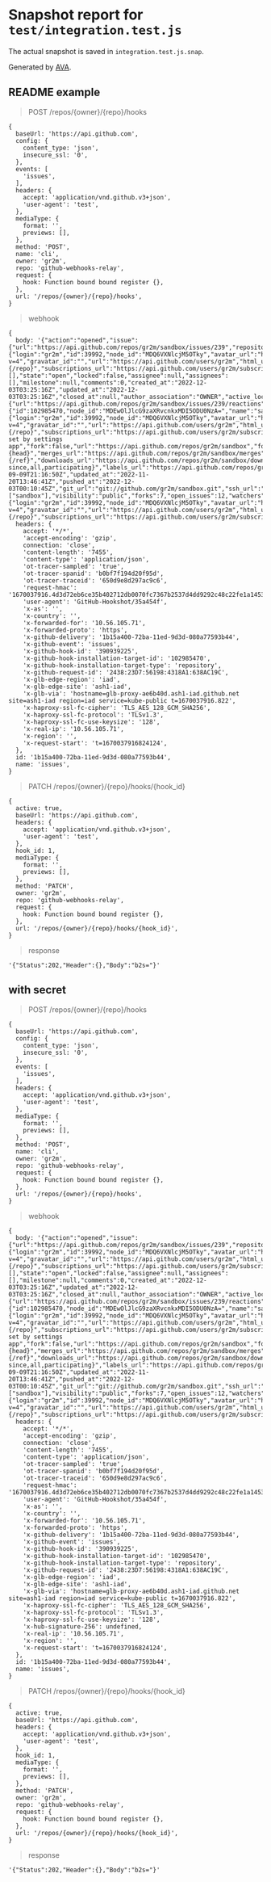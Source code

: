 # Snapshot report for `test/integration.test.js`

The actual snapshot is saved in `integration.test.js.snap`.

Generated by [AVA](https://avajs.dev).

## README example

> POST /repos/{owner}/{repo}/hooks

    {
      baseUrl: 'https://api.github.com',
      config: {
        content_type: 'json',
        insecure_ssl: '0',
      },
      events: [
        'issues',
      ],
      headers: {
        accept: 'application/vnd.github.v3+json',
        'user-agent': 'test',
      },
      mediaType: {
        format: '',
        previews: [],
      },
      method: 'POST',
      name: 'cli',
      owner: 'gr2m',
      repo: 'github-webhooks-relay',
      request: {
        hook: Function bound bound register {},
      },
      url: '/repos/{owner}/{repo}/hooks',
    }

> webhook

    {
      body: '{"action":"opened","issue":{"url":"https://api.github.com/repos/gr2m/sandbox/issues/239","repository_url":"https://api.github.com/repos/gr2m/sandbox","labels_url":"https://api.github.com/repos/gr2m/sandbox/issues/239/labels{/name}","comments_url":"https://api.github.com/repos/gr2m/sandbox/issues/239/comments","events_url":"https://api.github.com/repos/gr2m/sandbox/issues/239/events","html_url":"https://github.com/gr2m/sandbox/issues/239","id":1473685643,"node_id":"I_kwDOBiNu_s5X1qiL","number":239,"title":"hello","user":{"login":"gr2m","id":39992,"node_id":"MDQ6VXNlcjM5OTky","avatar_url":"https://avatars.githubusercontent.com/u/39992?v=4","gravatar_id":"","url":"https://api.github.com/users/gr2m","html_url":"https://github.com/gr2m","followers_url":"https://api.github.com/users/gr2m/followers","following_url":"https://api.github.com/users/gr2m/following{/other_user}","gists_url":"https://api.github.com/users/gr2m/gists{/gist_id}","starred_url":"https://api.github.com/users/gr2m/starred{/owner}{/repo}","subscriptions_url":"https://api.github.com/users/gr2m/subscriptions","organizations_url":"https://api.github.com/users/gr2m/orgs","repos_url":"https://api.github.com/users/gr2m/repos","events_url":"https://api.github.com/users/gr2m/events{/privacy}","received_events_url":"https://api.github.com/users/gr2m/received_events","type":"User","site_admin":true},"labels":[],"state":"open","locked":false,"assignee":null,"assignees":[],"milestone":null,"comments":0,"created_at":"2022-12-03T03:25:16Z","updated_at":"2022-12-03T03:25:16Z","closed_at":null,"author_association":"OWNER","active_lock_reason":null,"body":null,"reactions":{"url":"https://api.github.com/repos/gr2m/sandbox/issues/239/reactions","total_count":0,"+1":0,"-1":0,"laugh":0,"hooray":0,"confused":0,"heart":0,"rocket":0,"eyes":0},"timeline_url":"https://api.github.com/repos/gr2m/sandbox/issues/239/timeline","performed_via_github_app":null,"state_reason":null},"repository":{"id":102985470,"node_id":"MDEwOlJlcG9zaXRvcnkxMDI5ODU0NzA=","name":"sandbox","full_name":"gr2m/sandbox","private":false,"owner":{"login":"gr2m","id":39992,"node_id":"MDQ6VXNlcjM5OTky","avatar_url":"https://avatars.githubusercontent.com/u/39992?v=4","gravatar_id":"","url":"https://api.github.com/users/gr2m","html_url":"https://github.com/gr2m","followers_url":"https://api.github.com/users/gr2m/followers","following_url":"https://api.github.com/users/gr2m/following{/other_user}","gists_url":"https://api.github.com/users/gr2m/gists{/gist_id}","starred_url":"https://api.github.com/users/gr2m/starred{/owner}{/repo}","subscriptions_url":"https://api.github.com/users/gr2m/subscriptions","organizations_url":"https://api.github.com/users/gr2m/orgs","repos_url":"https://api.github.com/users/gr2m/repos","events_url":"https://api.github.com/users/gr2m/events{/privacy}","received_events_url":"https://api.github.com/users/gr2m/received_events","type":"User","site_admin":true},"html_url":"https://github.com/gr2m/sandbox","description":"description set by settings app","fork":false,"url":"https://api.github.com/repos/gr2m/sandbox","forks_url":"https://api.github.com/repos/gr2m/sandbox/forks","keys_url":"https://api.github.com/repos/gr2m/sandbox/keys{/key_id}","collaborators_url":"https://api.github.com/repos/gr2m/sandbox/collaborators{/collaborator}","teams_url":"https://api.github.com/repos/gr2m/sandbox/teams","hooks_url":"https://api.github.com/repos/gr2m/sandbox/hooks","issue_events_url":"https://api.github.com/repos/gr2m/sandbox/issues/events{/number}","events_url":"https://api.github.com/repos/gr2m/sandbox/events","assignees_url":"https://api.github.com/repos/gr2m/sandbox/assignees{/user}","branches_url":"https://api.github.com/repos/gr2m/sandbox/branches{/branch}","tags_url":"https://api.github.com/repos/gr2m/sandbox/tags","blobs_url":"https://api.github.com/repos/gr2m/sandbox/git/blobs{/sha}","git_tags_url":"https://api.github.com/repos/gr2m/sandbox/git/tags{/sha}","git_refs_url":"https://api.github.com/repos/gr2m/sandbox/git/refs{/sha}","trees_url":"https://api.github.com/repos/gr2m/sandbox/git/trees{/sha}","statuses_url":"https://api.github.com/repos/gr2m/sandbox/statuses/{sha}","languages_url":"https://api.github.com/repos/gr2m/sandbox/languages","stargazers_url":"https://api.github.com/repos/gr2m/sandbox/stargazers","contributors_url":"https://api.github.com/repos/gr2m/sandbox/contributors","subscribers_url":"https://api.github.com/repos/gr2m/sandbox/subscribers","subscription_url":"https://api.github.com/repos/gr2m/sandbox/subscription","commits_url":"https://api.github.com/repos/gr2m/sandbox/commits{/sha}","git_commits_url":"https://api.github.com/repos/gr2m/sandbox/git/commits{/sha}","comments_url":"https://api.github.com/repos/gr2m/sandbox/comments{/number}","issue_comment_url":"https://api.github.com/repos/gr2m/sandbox/issues/comments{/number}","contents_url":"https://api.github.com/repos/gr2m/sandbox/contents/{+path}","compare_url":"https://api.github.com/repos/gr2m/sandbox/compare/{base}...{head}","merges_url":"https://api.github.com/repos/gr2m/sandbox/merges","archive_url":"https://api.github.com/repos/gr2m/sandbox/{archive_format}{/ref}","downloads_url":"https://api.github.com/repos/gr2m/sandbox/downloads","issues_url":"https://api.github.com/repos/gr2m/sandbox/issues{/number}","pulls_url":"https://api.github.com/repos/gr2m/sandbox/pulls{/number}","milestones_url":"https://api.github.com/repos/gr2m/sandbox/milestones{/number}","notifications_url":"https://api.github.com/repos/gr2m/sandbox/notifications{?since,all,participating}","labels_url":"https://api.github.com/repos/gr2m/sandbox/labels{/name}","releases_url":"https://api.github.com/repos/gr2m/sandbox/releases{/id}","deployments_url":"https://api.github.com/repos/gr2m/sandbox/deployments","created_at":"2017-09-09T21:16:50Z","updated_at":"2022-11-20T13:46:41Z","pushed_at":"2022-12-03T00:10:45Z","git_url":"git://github.com/gr2m/sandbox.git","ssh_url":"git@github.com:gr2m/sandbox.git","clone_url":"https://github.com/gr2m/sandbox.git","svn_url":"https://github.com/gr2m/sandbox","homepage":"https://github.com/gr2m/sandbox","size":3186,"stargazers_count":9,"watchers_count":9,"language":"JavaScript","has_issues":true,"has_projects":false,"has_downloads":true,"has_wiki":false,"has_pages":false,"has_discussions":false,"forks_count":7,"mirror_url":null,"archived":false,"disabled":false,"open_issues_count":12,"license":null,"allow_forking":true,"is_template":false,"web_commit_signoff_required":false,"topics":["sandbox"],"visibility":"public","forks":7,"open_issues":12,"watchers":9,"default_branch":"main"},"sender":{"login":"gr2m","id":39992,"node_id":"MDQ6VXNlcjM5OTky","avatar_url":"https://avatars.githubusercontent.com/u/39992?v=4","gravatar_id":"","url":"https://api.github.com/users/gr2m","html_url":"https://github.com/gr2m","followers_url":"https://api.github.com/users/gr2m/followers","following_url":"https://api.github.com/users/gr2m/following{/other_user}","gists_url":"https://api.github.com/users/gr2m/gists{/gist_id}","starred_url":"https://api.github.com/users/gr2m/starred{/owner}{/repo}","subscriptions_url":"https://api.github.com/users/gr2m/subscriptions","organizations_url":"https://api.github.com/users/gr2m/orgs","repos_url":"https://api.github.com/users/gr2m/repos","events_url":"https://api.github.com/users/gr2m/events{/privacy}","received_events_url":"https://api.github.com/users/gr2m/received_events","type":"User","site_admin":true}}',
      headers: {
        accept: '*/*',
        'accept-encoding': 'gzip',
        connection: 'close',
        'content-length': '7455',
        'content-type': 'application/json',
        'ot-tracer-sampled': 'true',
        'ot-tracer-spanid': 'b0bf7f194d20f95d',
        'ot-tracer-traceid': '650d9e8d297ac9c6',
        'request-hmac': '1670037916.4d3d72eb6ce35b402712db0070fc7367b2537d4dd9292c48c22fe1a14538bd53',
        'user-agent': 'GitHub-Hookshot/35a454f',
        'x-as': '',
        'x-country': '',
        'x-forwarded-for': '10.56.105.71',
        'x-forwarded-proto': 'https',
        'x-github-delivery': '1b15a400-72ba-11ed-9d3d-080a77593b44',
        'x-github-event': 'issues',
        'x-github-hook-id': '390939225',
        'x-github-hook-installation-target-id': '102985470',
        'x-github-hook-installation-target-type': 'repository',
        'x-github-request-id': '2438:23D7:56198:4318A1:638AC19C',
        'x-glb-edge-region': 'iad',
        'x-glb-edge-site': 'ash1-iad',
        'x-glb-via': 'hostname=glb-proxy-ae6b40d.ash1-iad.github.net site=ash1-iad region=iad service=kube-public t=1670037916.822',
        'x-haproxy-ssl-fc-cipher': 'TLS_AES_128_GCM_SHA256',
        'x-haproxy-ssl-fc-protocol': 'TLSv1.3',
        'x-haproxy-ssl-fc-use-keysize': '128',
        'x-real-ip': '10.56.105.71',
        'x-region': '',
        'x-request-start': 't=1670037916824124',
      },
      id: '1b15a400-72ba-11ed-9d3d-080a77593b44',
      name: 'issues',
    }

> PATCH /repos/{owner}/{repo}/hooks/{hook_id}

    {
      active: true,
      baseUrl: 'https://api.github.com',
      headers: {
        accept: 'application/vnd.github.v3+json',
        'user-agent': 'test',
      },
      hook_id: 1,
      mediaType: {
        format: '',
        previews: [],
      },
      method: 'PATCH',
      owner: 'gr2m',
      repo: 'github-webhooks-relay',
      request: {
        hook: Function bound bound register {},
      },
      url: '/repos/{owner}/{repo}/hooks/{hook_id}',
    }

> response

    '{"Status":202,"Header":{},"Body":"b2s="}'

## with secret

> POST /repos/{owner}/{repo}/hooks

    {
      baseUrl: 'https://api.github.com',
      config: {
        content_type: 'json',
        insecure_ssl: '0',
      },
      events: [
        'issues',
      ],
      headers: {
        accept: 'application/vnd.github.v3+json',
        'user-agent': 'test',
      },
      mediaType: {
        format: '',
        previews: [],
      },
      method: 'POST',
      name: 'cli',
      owner: 'gr2m',
      repo: 'github-webhooks-relay',
      request: {
        hook: Function bound bound register {},
      },
      url: '/repos/{owner}/{repo}/hooks',
    }

> webhook

    {
      body: '{"action":"opened","issue":{"url":"https://api.github.com/repos/gr2m/sandbox/issues/239","repository_url":"https://api.github.com/repos/gr2m/sandbox","labels_url":"https://api.github.com/repos/gr2m/sandbox/issues/239/labels{/name}","comments_url":"https://api.github.com/repos/gr2m/sandbox/issues/239/comments","events_url":"https://api.github.com/repos/gr2m/sandbox/issues/239/events","html_url":"https://github.com/gr2m/sandbox/issues/239","id":1473685643,"node_id":"I_kwDOBiNu_s5X1qiL","number":239,"title":"hello","user":{"login":"gr2m","id":39992,"node_id":"MDQ6VXNlcjM5OTky","avatar_url":"https://avatars.githubusercontent.com/u/39992?v=4","gravatar_id":"","url":"https://api.github.com/users/gr2m","html_url":"https://github.com/gr2m","followers_url":"https://api.github.com/users/gr2m/followers","following_url":"https://api.github.com/users/gr2m/following{/other_user}","gists_url":"https://api.github.com/users/gr2m/gists{/gist_id}","starred_url":"https://api.github.com/users/gr2m/starred{/owner}{/repo}","subscriptions_url":"https://api.github.com/users/gr2m/subscriptions","organizations_url":"https://api.github.com/users/gr2m/orgs","repos_url":"https://api.github.com/users/gr2m/repos","events_url":"https://api.github.com/users/gr2m/events{/privacy}","received_events_url":"https://api.github.com/users/gr2m/received_events","type":"User","site_admin":true},"labels":[],"state":"open","locked":false,"assignee":null,"assignees":[],"milestone":null,"comments":0,"created_at":"2022-12-03T03:25:16Z","updated_at":"2022-12-03T03:25:16Z","closed_at":null,"author_association":"OWNER","active_lock_reason":null,"body":null,"reactions":{"url":"https://api.github.com/repos/gr2m/sandbox/issues/239/reactions","total_count":0,"+1":0,"-1":0,"laugh":0,"hooray":0,"confused":0,"heart":0,"rocket":0,"eyes":0},"timeline_url":"https://api.github.com/repos/gr2m/sandbox/issues/239/timeline","performed_via_github_app":null,"state_reason":null},"repository":{"id":102985470,"node_id":"MDEwOlJlcG9zaXRvcnkxMDI5ODU0NzA=","name":"sandbox","full_name":"gr2m/sandbox","private":false,"owner":{"login":"gr2m","id":39992,"node_id":"MDQ6VXNlcjM5OTky","avatar_url":"https://avatars.githubusercontent.com/u/39992?v=4","gravatar_id":"","url":"https://api.github.com/users/gr2m","html_url":"https://github.com/gr2m","followers_url":"https://api.github.com/users/gr2m/followers","following_url":"https://api.github.com/users/gr2m/following{/other_user}","gists_url":"https://api.github.com/users/gr2m/gists{/gist_id}","starred_url":"https://api.github.com/users/gr2m/starred{/owner}{/repo}","subscriptions_url":"https://api.github.com/users/gr2m/subscriptions","organizations_url":"https://api.github.com/users/gr2m/orgs","repos_url":"https://api.github.com/users/gr2m/repos","events_url":"https://api.github.com/users/gr2m/events{/privacy}","received_events_url":"https://api.github.com/users/gr2m/received_events","type":"User","site_admin":true},"html_url":"https://github.com/gr2m/sandbox","description":"description set by settings app","fork":false,"url":"https://api.github.com/repos/gr2m/sandbox","forks_url":"https://api.github.com/repos/gr2m/sandbox/forks","keys_url":"https://api.github.com/repos/gr2m/sandbox/keys{/key_id}","collaborators_url":"https://api.github.com/repos/gr2m/sandbox/collaborators{/collaborator}","teams_url":"https://api.github.com/repos/gr2m/sandbox/teams","hooks_url":"https://api.github.com/repos/gr2m/sandbox/hooks","issue_events_url":"https://api.github.com/repos/gr2m/sandbox/issues/events{/number}","events_url":"https://api.github.com/repos/gr2m/sandbox/events","assignees_url":"https://api.github.com/repos/gr2m/sandbox/assignees{/user}","branches_url":"https://api.github.com/repos/gr2m/sandbox/branches{/branch}","tags_url":"https://api.github.com/repos/gr2m/sandbox/tags","blobs_url":"https://api.github.com/repos/gr2m/sandbox/git/blobs{/sha}","git_tags_url":"https://api.github.com/repos/gr2m/sandbox/git/tags{/sha}","git_refs_url":"https://api.github.com/repos/gr2m/sandbox/git/refs{/sha}","trees_url":"https://api.github.com/repos/gr2m/sandbox/git/trees{/sha}","statuses_url":"https://api.github.com/repos/gr2m/sandbox/statuses/{sha}","languages_url":"https://api.github.com/repos/gr2m/sandbox/languages","stargazers_url":"https://api.github.com/repos/gr2m/sandbox/stargazers","contributors_url":"https://api.github.com/repos/gr2m/sandbox/contributors","subscribers_url":"https://api.github.com/repos/gr2m/sandbox/subscribers","subscription_url":"https://api.github.com/repos/gr2m/sandbox/subscription","commits_url":"https://api.github.com/repos/gr2m/sandbox/commits{/sha}","git_commits_url":"https://api.github.com/repos/gr2m/sandbox/git/commits{/sha}","comments_url":"https://api.github.com/repos/gr2m/sandbox/comments{/number}","issue_comment_url":"https://api.github.com/repos/gr2m/sandbox/issues/comments{/number}","contents_url":"https://api.github.com/repos/gr2m/sandbox/contents/{+path}","compare_url":"https://api.github.com/repos/gr2m/sandbox/compare/{base}...{head}","merges_url":"https://api.github.com/repos/gr2m/sandbox/merges","archive_url":"https://api.github.com/repos/gr2m/sandbox/{archive_format}{/ref}","downloads_url":"https://api.github.com/repos/gr2m/sandbox/downloads","issues_url":"https://api.github.com/repos/gr2m/sandbox/issues{/number}","pulls_url":"https://api.github.com/repos/gr2m/sandbox/pulls{/number}","milestones_url":"https://api.github.com/repos/gr2m/sandbox/milestones{/number}","notifications_url":"https://api.github.com/repos/gr2m/sandbox/notifications{?since,all,participating}","labels_url":"https://api.github.com/repos/gr2m/sandbox/labels{/name}","releases_url":"https://api.github.com/repos/gr2m/sandbox/releases{/id}","deployments_url":"https://api.github.com/repos/gr2m/sandbox/deployments","created_at":"2017-09-09T21:16:50Z","updated_at":"2022-11-20T13:46:41Z","pushed_at":"2022-12-03T00:10:45Z","git_url":"git://github.com/gr2m/sandbox.git","ssh_url":"git@github.com:gr2m/sandbox.git","clone_url":"https://github.com/gr2m/sandbox.git","svn_url":"https://github.com/gr2m/sandbox","homepage":"https://github.com/gr2m/sandbox","size":3186,"stargazers_count":9,"watchers_count":9,"language":"JavaScript","has_issues":true,"has_projects":false,"has_downloads":true,"has_wiki":false,"has_pages":false,"has_discussions":false,"forks_count":7,"mirror_url":null,"archived":false,"disabled":false,"open_issues_count":12,"license":null,"allow_forking":true,"is_template":false,"web_commit_signoff_required":false,"topics":["sandbox"],"visibility":"public","forks":7,"open_issues":12,"watchers":9,"default_branch":"main"},"sender":{"login":"gr2m","id":39992,"node_id":"MDQ6VXNlcjM5OTky","avatar_url":"https://avatars.githubusercontent.com/u/39992?v=4","gravatar_id":"","url":"https://api.github.com/users/gr2m","html_url":"https://github.com/gr2m","followers_url":"https://api.github.com/users/gr2m/followers","following_url":"https://api.github.com/users/gr2m/following{/other_user}","gists_url":"https://api.github.com/users/gr2m/gists{/gist_id}","starred_url":"https://api.github.com/users/gr2m/starred{/owner}{/repo}","subscriptions_url":"https://api.github.com/users/gr2m/subscriptions","organizations_url":"https://api.github.com/users/gr2m/orgs","repos_url":"https://api.github.com/users/gr2m/repos","events_url":"https://api.github.com/users/gr2m/events{/privacy}","received_events_url":"https://api.github.com/users/gr2m/received_events","type":"User","site_admin":true}}',
      headers: {
        accept: '*/*',
        'accept-encoding': 'gzip',
        connection: 'close',
        'content-length': '7455',
        'content-type': 'application/json',
        'ot-tracer-sampled': 'true',
        'ot-tracer-spanid': 'b0bf7f194d20f95d',
        'ot-tracer-traceid': '650d9e8d297ac9c6',
        'request-hmac': '1670037916.4d3d72eb6ce35b402712db0070fc7367b2537d4dd9292c48c22fe1a14538bd53',
        'user-agent': 'GitHub-Hookshot/35a454f',
        'x-as': '',
        'x-country': '',
        'x-forwarded-for': '10.56.105.71',
        'x-forwarded-proto': 'https',
        'x-github-delivery': '1b15a400-72ba-11ed-9d3d-080a77593b44',
        'x-github-event': 'issues',
        'x-github-hook-id': '390939225',
        'x-github-hook-installation-target-id': '102985470',
        'x-github-hook-installation-target-type': 'repository',
        'x-github-request-id': '2438:23D7:56198:4318A1:638AC19C',
        'x-glb-edge-region': 'iad',
        'x-glb-edge-site': 'ash1-iad',
        'x-glb-via': 'hostname=glb-proxy-ae6b40d.ash1-iad.github.net site=ash1-iad region=iad service=kube-public t=1670037916.822',
        'x-haproxy-ssl-fc-cipher': 'TLS_AES_128_GCM_SHA256',
        'x-haproxy-ssl-fc-protocol': 'TLSv1.3',
        'x-haproxy-ssl-fc-use-keysize': '128',
        'x-hub-signature-256': undefined,
        'x-real-ip': '10.56.105.71',
        'x-region': '',
        'x-request-start': 't=1670037916824124',
      },
      id: '1b15a400-72ba-11ed-9d3d-080a77593b44',
      name: 'issues',
    }

> PATCH /repos/{owner}/{repo}/hooks/{hook_id}

    {
      active: true,
      baseUrl: 'https://api.github.com',
      headers: {
        accept: 'application/vnd.github.v3+json',
        'user-agent': 'test',
      },
      hook_id: 1,
      mediaType: {
        format: '',
        previews: [],
      },
      method: 'PATCH',
      owner: 'gr2m',
      repo: 'github-webhooks-relay',
      request: {
        hook: Function bound bound register {},
      },
      url: '/repos/{owner}/{repo}/hooks/{hook_id}',
    }

> response

    '{"Status":202,"Header":{},"Body":"b2s="}'
